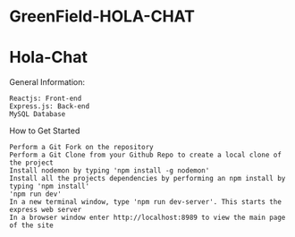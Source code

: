 # GreenField-HOLA-CHAT

# Hola-Chat
General Information:

    Reactjs: Front-end
    Express.js: Back-end
    MySQL Database


How to Get Started

    Perform a Git Fork on the repository
    Perform a Git Clone from your Github Repo to create a local clone of the project
    Install nodemon by typing 'npm install -g nodemon'
    Install all the projects dependencies by performing an npm install by typing 'npm install'
    'npm run dev'
    In a new terminal window, type 'npm run dev-server'. This starts the express web server
    In a browser window enter http://localhost:8989 to view the main page of the site
